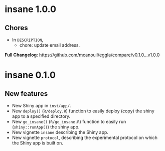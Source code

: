 # insane 1.0.0

## Chores

- In `DESCRIPTION`,
  - chore: update email address.

**Full Changelog**: <https://github.com/mcanouil/eggla/compare/v0.1.0...v1.0.0>

# insane 0.1.0

## New features

* New Shiny app in `inst/app/`.
* New `deploy()` (`R/deploy.R`) function to easily deploy (copy) the shiny app to a specified directory.
* New `go_insane()` (`R/go_insane.R`) function to easily run (`shiny::runApp()`) the shiny app.
* New vignette `insane` describing the Shiny app.
* New vignette `protocol`, describing the experimental protocol on which the Shiny app is built on.
